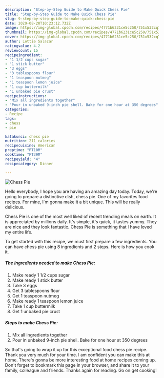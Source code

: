 ```yaml
---
description: "Step-by-Step Guide to Make Quick Chess Pie"
title: "Step-by-Step Guide to Make Quick Chess Pie"
slug: 9-step-by-step-guide-to-make-quick-chess-pie
date: 2020-08-20T10:23:12.732Z
image: https://img-global.cpcdn.com/recipes/4771b6231ce5c250/751x532cq70/chess-pie-recipe-main-photo.jpg
thumbnail: https://img-global.cpcdn.com/recipes/4771b6231ce5c250/751x532cq70/chess-pie-recipe-main-photo.jpg
cover: https://img-global.cpcdn.com/recipes/4771b6231ce5c250/751x532cq70/chess-pie-recipe-main-photo.jpg
author: Lettie Salazar
ratingvalue: 4.2
reviewcount: 15
recipeingredient:
- "1 1/2 cups sugar"
- "1 stick butter"
- "3 eggs"
- "3 tablespoons flour"
- "1 teaspoon nutmeg"
- "1 teaspoon lemon juice"
- "1 cup buttermilk"
- "1 unbaked pie crust"
recipeinstructions:
- "Mix all ingredients together"
- "Pour in unbaked 9-inch pie shell. Bake for one hour at 350 degrees"
categories:
- Recipe
tags:
- chess
- pie

katakunci: chess pie 
nutrition: 211 calories
recipecuisine: American
preptime: "PT10M"
cooktime: "PT39M"
recipeyield: "4"
recipecategory: Dinner

---
```



![Chess Pie](https://img-global.cpcdn.com/recipes/4771b6231ce5c250/751x532cq70/chess-pie-recipe-main-photo.jpg)

Hello everybody, I hope you are having an amazing day today. Today, we're going to prepare a distinctive dish, chess pie. One of my favorites food recipes. For mine, I'm gonna make it a bit unique. This will be really delicious.

Chess Pie is one of the most well liked of recent trending meals on earth. It is appreciated by millions daily. It's simple, it's quick, it tastes yummy. They are nice and they look fantastic. Chess Pie is something that I have loved my entire life.




To get started with this recipe, we must first prepare a few ingredients. You can have chess pie using 8 ingredients and 2 steps. Here is how you cook it.

<!--inarticleads1-->

##### The ingredients needed to make Chess Pie:

1. Make ready 1 1/2 cups sugar
1. Make ready 1 stick butter
1. Take 3 eggs
1. Get 3 tablespoons flour
1. Get 1 teaspoon nutmeg
1. Make ready 1 teaspoon lemon juice
1. Take 1 cup buttermilk
1. Get 1 unbaked pie crust




<!--inarticleads2-->

##### Steps to make Chess Pie:

1. Mix all ingredients together
1. Pour in unbaked 9-inch pie shell. Bake for one hour at 350 degrees




So that's going to wrap it up for this exceptional food chess pie recipe. Thank you very much for your time. I am confident you can make this at home. There's gonna be more interesting food at home recipes coming up. Don't forget to bookmark this page in your browser, and share it to your family, colleague and friends. Thanks again for reading. Go on get cooking!

